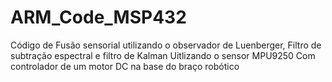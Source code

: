# ARM_Code_MSP432
Código de Fusão sensorial utilizando o observador de Luenberger, Filtro de subtração espectral e filtro de Kalman
Uitlizando o sensor MPU9250
Com controlador de um motor DC na base do braço robótico
